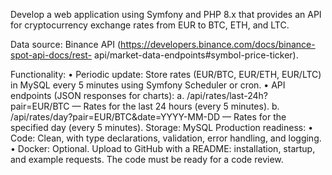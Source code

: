 Develop a web application using Symfony and PHP 8.x that provides an API for cryptocurrency exchange
rates from EUR to BTC, ETH, and LTC.

Data source: Binance API (https://developers.binance.com/docs/binance-spot-api-docs/rest-
api/market-data-endpoints#symbol-price-ticker).

Functionality:
• Periodic update: Store rates (EUR/BTC, EUR/ETH, EUR/LTC) in MySQL every 5 minutes using Symfony
Scheduler or cron.
• API endpoints (JSON responses for charts):
a. /api/rates/last-24h?pair=EUR/BTC — Rates for the last 24 hours (every 5 minutes).
b. /api/rates/day?pair=EUR/BTC&date=YYYY-MM-DD — Rates for the specified day (every 5 minutes).
Storage: MySQL
Production readiness:
• Code: Clean, with type declarations, validation, error handling, and logging.
• Docker: Optional.
Upload to GitHub with a README: installation, startup, and example requests. The code must be ready
for a code review.